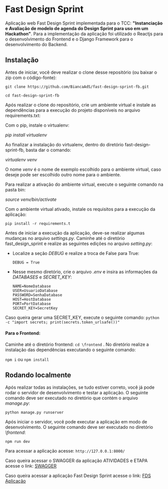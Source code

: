 # Fast Design Sprint

Aplicação web Fast Design Sprint implementada para o TCC: 
**"Instanciação e Avaliação de modelo de agenda do Design Sprint para uso em um Hackathon"**.
Para a implementação da aplicação foi utilizado o Reactjs para o desenvolvimento do Frontend e o Django Framework para o desenvolvimento do Backend.

## Instalação
Antes de iniciar, você deve realizar o clone desse repositório (ou baixar o zip com o código-fonte):

`git clone https://github.com/BiancaAdS/fast-design-sprint-fb.git`


`cd fast-design-sprint-fb`

Após realizar o clone do repositório, crie um ambiente virtual e instale as dependências para a execução do projeto disponíveis no arquivo requirements.txt:

Com o pip, instale o virtualenv:

*pip install virtualenv*

Ao finalizar a instalação do virtualenv, dentro do diretório fast-design-sprint-fb, basta dar o comando:

*virtualenv venv*

O nome *venv* é o nome de exemplo escolhido para o ambiente virtual, caso deseje pode ser escolhido outro nome para o ambiente.

Para realizar a ativação do ambiente virtual, execute o seguinte comando na pasta bin:

*source venv/bin/activate*

Com o ambiente virtual ativado, instale os requisitos para a execução da aplicação:

`pip install -r requirements.t`

Antes de iniciar a execução da aplicação, deve-se realizar algumas mudanças no arquivo *settings.py*.
Caminhe até o diretório fast_design_sprint e realize as seguintes edições no arquivo *setting.py*:
- Localize a seção *DEBUG* e realize a troca de False para True:
  
    `DEBUG = True`
- Nesse mesmo diretório, crie o arquivo *.env* e insira as informações da *DATABASES* e *SECRET_KEY*:
    ```
    NAME=NomeDatabase
    USER=UsuarioDatabase
    PASSWORD=SenhaDatabase
    HOST=HostDatabase
    PORT=PortDatabase
    SECRET_KEY=SecretKey
    ```
    
Caso queira gerar uma SECRET_KEY, execute o seguinte comando: `python -c "import secrets; print(secrets.token_urlsafe())"`


#### Para o **Frontend:**

Caminhe até o diretório frontend: `cd \frontend` .
No diretório realize a instalação das dependências executando o seguinte comando:

` npm i ` ou ` npm install `



## Rodando localmente

Após realizar todas as instalações, se tudo estiver correto, você já pode rodar o servidor de desenvolvimento e testar a aplicação. 
O seguinte comando deve ser executado no diretório que contém o arquivo *manage.py*:

`python manage.py runserver`


Após iniciar o servidor, você pode executar a aplicação em modo de desenvolvimento.
O seguinte comando deve ser executado no diretório *\frontend*:


`npm run dev `

Para acessar a aplicação acesse: ` http://127.0.0.1:8000/ ` 

Caso queira acessar o SWAGGER da aplicação ATIVIDADES e ETAPA acesse o link: [SWAGGER](https://fast-design-sprint.vercel.app/api-atividades/swagger/)


Caso queira acessar a aplicação Fast Design Sprint acesse o link: [FDS Aplicação](https://fast-design-sprint.vercel.app/)
